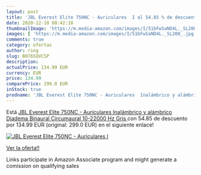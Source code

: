 ```yaml
---
layout: post
title: 'JBL Everest Elite 750NC - Auriculares  I al 54.85 % de descuento'
date: 2020-12-10 08:42:18
thumbnailImage: 'https://m.media-amazon.com/images/I/51bFwSaND4L._SL200_.jpg'
images: [ 'https://m.media-amazon.com/images/I/51bFwSaND4L._SL200_.jpg' ]
comments: true
category: ofertas
author: ring
slug: B0765QVCSP
description:
actualPrice: 134.99 EUR
currency: EUR
price: 134.99
comparePrice: 299.0 EUR
inStock: true
prodname: 'JBL Everest Elite 750NC - Auriculares  Inalámbrico y alámbrico  Diadema  Binaural  Circumaural  10-22000 Hz  Gris '
---
```


Está [JBL Everest Elite 750NC - Auriculares  Inalámbrico y alámbrico  Diadema  Binaural  Circumaural  10-22000 Hz  Gris ](https://www.amazon.es/dp/B0765QVCSP/?tag=tolees-21) con 54.85 de descuento por 134.99 EUR (original: 299.0 EUR) en el siguiente enlace!

[![JBL Everest Elite 750NC - Auriculares  I](https://m.media-amazon.com/images/I/51bFwSaND4L._SL200_.jpg)](https://www.amazon.es/dp/B0765QVCSP/?tag=tolees-21)

[Ver la oferta!!](https://www.amazon.es/dp/B0765QVCSP/?tag=tolees-21)

Links participate in Amazon Associate program and might generate a comission on qualifying sales


